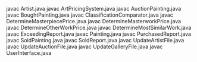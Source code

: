 javac Artist.java
javac ArtPricingSystem.java
javac AuctionPainting.java
javac BoughtPainting.java
javac ClassificationComparator.java
javac DetermineMasterpiecePrice.java
javac DetermineMasterworkPrice.java
javac DetermineOtherWorkPrice.java
javac DetermineMostSimilarWork.java
javac ExceedingReport.java
javac Painting.java
javac PurchasedReport.java
javac SoldPainting.java
javac SoldReport.java
javac UpdateArtistFile.java
javac UpdateAuctionFile.java
javac UpdateGalleryFile.java
javac UserInterface.java
